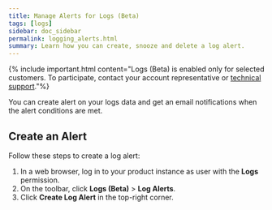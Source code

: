 ```yaml
---
title: Manage Alerts for Logs (Beta)
tags: [logs]
sidebar: doc_sidebar
permalink: logging_alerts.html
summary: Learn how you can create, snooze and delete a log alert.
---
```


{% include important.html content="Logs (Beta) is enabled only for selected customers. To participate, contact your account representative or [technical support](wavefront_support_feedback.html#support)."%}

You can create alert on your logs data and get an email notifications when the alert conditions are met.


## Create an Alert

Follow these steps to create a log alert:

1. In a web browser, log in to your product instance as user with the **Logs** permission.
1. On the toolbar, click **Logs (Beta)** > **Log Alerts**.
1. Click **Create Log Alert** in the top-right corner.